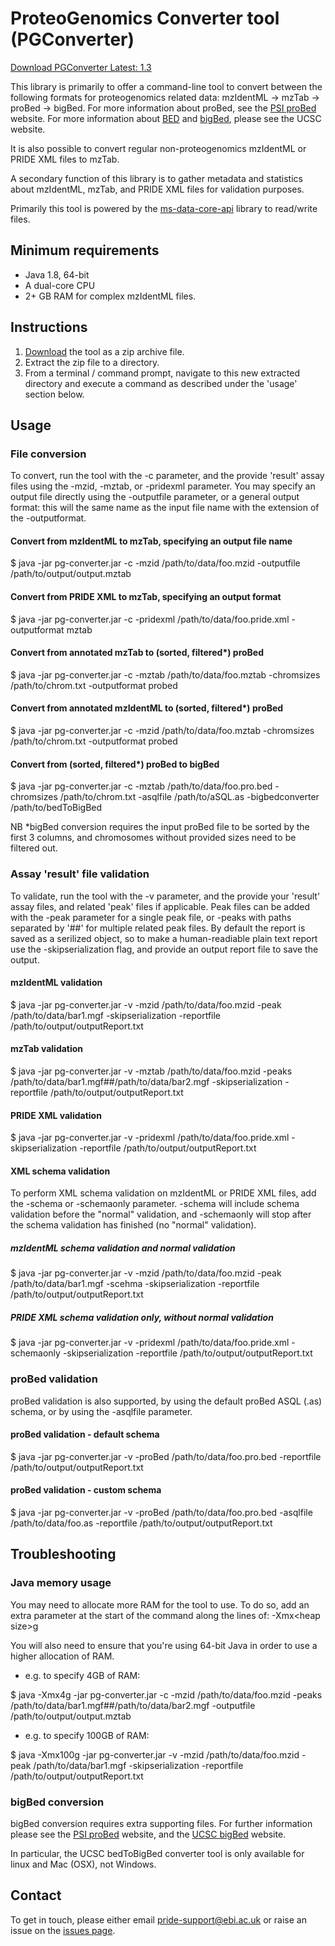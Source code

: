 # ProteoGenomics Converter tool (PGConverter)
[Download PGConverter Latest: 1.3](https://drive.google.com/open?id=0ByPwkIg-BdVzc1lQNHNCMlRaVTQ)

This library is primarily to offer a command-line tool to convert between the following formats for proteogenomics related data:
mzIdentML -> mzTab -> proBed -> bigBed. For more information about proBed, see the [PSI proBed](http://www.psidev.info/probed) website. For more information about [BED](https://genome.ucsc.edu/FAQ/FAQformat.html#format1) and [bigBed](https://genome.ucsc.edu/goldenpath/help/bigBed.html), please see the UCSC website.

It is also possible to convert regular non-proteogenomics mzIdentML or PRIDE XML files to mzTab.

A secondary function of this library is to gather metadata and statistics about mzIdentML, mzTab, and PRIDE XML files for validation purposes.

Primarily this tool is powered by the [ms-data-core-api](https://github.com/PRIDE-Utilities/ms-data-core-api) library to read/write files.

## Minimum requirements
* Java 1.8, 64-bit
* A dual-core CPU
* 2+ GB RAM for complex mzIdentML files.

## Instructions
1. [Download](https://drive.google.com/open?id=0ByPwkIg-BdVzVHlOajV4UzQzXzA) the tool as a zip archive file.
2. Extract the zip file to a directory.
3. From a terminal / command prompt, navigate to this new extracted directory and execute a command as described under the 'usage' section below.

## Usage
### File conversion
To convert, run the tool with the -c parameter, and the provide 'result' assay files using the -mzid, -mztab, or -pridexml parameter. You may specify an output file directly using the -outputfile parameter, or a general output format: this will the same name as the input file name with the extension of the -outputformat.

#### Convert from mzIdentML to mzTab, specifying an output file name
$ java -jar pg-converter.jar -c -mzid /path/to/data/foo.mzid -outputfile /path/to/output/output.mztab
#### Convert from PRIDE XML to mzTab, specifying an output format
$ java -jar pg-converter.jar -c -pridexml /path/to/data/foo.pride.xml -outputformat mztab
#### Convert from annotated mzTab to (sorted, filtered*) proBed
$ java -jar pg-converter.jar -c -mztab /path/to/data/foo.mztab -chromsizes /path/to/chrom.txt -outputformat probed
#### Convert from annotated mzIdentML to (sorted, filtered*) proBed
$ java -jar pg-converter.jar -c -mzid /path/to/data/foo.mztab -chromsizes /path/to/chrom.txt -outputformat probed
#### Convert from (sorted, filtered*) proBed to bigBed
$ java -jar pg-converter.jar -c -mztab /path/to/data/foo.pro.bed -chromsizes /path/to/chrom.txt -asqlfile /path/to/aSQL.as -bigbedconverter /path/to/bedToBigBed

NB *bigBed conversion requires the input proBed file to be sorted by the first 3 columns, and chromosomes without provided sizes need to be filtered out.

### Assay 'result' file validation
To validate, run the tool with the -v parameter, and the provide your 'result' assay files, and related 'peak' files if applicable. Peak files can be added with the -peak parameter for a single peak file, or -peaks with paths separated by '##' for multiple related peak files.
By default the report is saved as a serilized object, so to make a human-readiable plain text report use the -skipserialization flag, and provide an output report file to save the output.
#### mzIdentML validation
$ java -jar pg-converter.jar -v -mzid /path/to/data/foo.mzid -peak /path/to/data/bar1.mgf -skipserialization -reportfile /path/to/output/outputReport.txt
#### mzTab validation
$ java -jar pg-converter.jar -v -mztab /path/to/data/foo.mzid -peaks /path/to/data/bar1.mgf##/path/to/data/bar2.mgf -skipserialization -reportfile /path/to/output/outputReport.txt
#### PRIDE XML validation
$ java -jar pg-converter.jar -v -pridexml /path/to/data/foo.pride.xml -skipserialization -reportfile /path/to/output/outputReport.txt
#### XML schema validation
To perform XML schema validation on mzIdentML or PRIDE XML files, add the -schema or -schemaonly parameter. -schema will include schema validation before the "normal" validation, and -schemaonly will stop after the schema validation has finished (no "normal" validation).
##### mzIdentML schema validation and normal validation
$ java -jar pg-converter.jar -v -mzid /path/to/data/foo.mzid -peak /path/to/data/bar1.mgf -scehma -skipserialization -reportfile /path/to/output/outputReport.txt
##### PRIDE XML schema validation only, without normal validation
$ java -jar pg-converter.jar -v -pridexml /path/to/data/foo.pride.xml -schemaonly -skipserialization -reportfile /path/to/output/outputReport.txt
### proBed validation
proBed validation is also supported, by using the default proBed ASQL (.as) schema, or by using the -asqlfile parameter.
#### proBed validation - default schema
$ java -jar pg-converter.jar -v -proBed /path/to/data/foo.pro.bed -reportfile /path/to/output/outputReport.txt
#### proBed validation - custom schema
$ java -jar pg-converter.jar -v -proBed /path/to/data/foo.pro.bed -asqlfile /path/to/data/foo.as -reportfile /path/to/output/outputReport.txt
## Troubleshooting
### Java memory usage
You may need to allocate more RAM for the tool to use. To do so, add an extra parameter at the start of the command along the lines of: -Xmx\<heap size\>g

You will also need to ensure that you're using 64-bit Java in order to use a higher allocation of RAM.

* e.g. to specify 4GB of RAM:

$ java -Xmx4g -jar pg-converter.jar -c -mzid /path/to/data/foo.mzid -peaks /path/to/data/bar1.mgf##/path/to/data/bar2.mgf -outputfile /path/to/output/output.mztab

* e.g. to specify 100GB of RAM:

$ java -Xmx100g -jar pg-converter.jar  -v -mzid /path/to/data/foo.mzid -peak /path/to/data/bar1.mgf -skipserialization -reportfile /path/to/output/outputReport.txt

### bigBed conversion
bigBed conversion requires extra supporting files. For further information please see the [PSI proBed](http://www.psidev.info/probed) website, and the [UCSC bigBed](https://genome.ucsc.edu/goldenpath/help/bigBed.html) website.

In particular, the UCSC bedToBigBed converter tool is only available for linux and Mac (OSX), not Windows.

## Contact
To get in touch, please either email <pride-support@ebi.ac.uk> or raise an issue on the [issues page](https://github.com/PRIDE-Toolsuite/PGConverter/issues).
